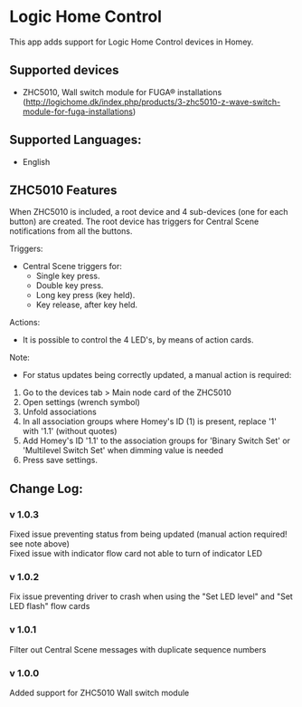# Logic Home Control

This app adds support for Logic Home Control devices in Homey.

## Supported devices
* ZHC5010, Wall switch module for FUGA® installations (http://logichome.dk/index.php/products/3-zhc5010-z-wave-switch-module-for-fuga-installations)

## Supported Languages:
* English

## ZHC5010 Features

When ZHC5010 is included, a root device and 4 sub-devices (one for each button) are created.
The root device has triggers for Central Scene notifications from all the buttons.

Triggers:
* Central Scene triggers for:
  * Single key press.
  * Double key press.
  * Long key press (key held).
  * Key release, after key held.

 Actions:
 * It is possible to control the 4 LED's, by means of action cards.

 Note:
 * For status updates being correctly updated, a manual action is required:   
 1. Go to the devices tab > Main node card of the ZHC5010
 2. Open settings (wrench symbol)
 3. Unfold associations
 4. In all association groups where Homey's ID (1) is present, replace '1' with '1.1' (without quotes)
 5. Add Homey's ID '1.1' to the association groups for 'Binary Switch Set' or 'Multilevel Switch Set' when dimming value is needed
 6. Press save settings.

## Change Log:
### v 1.0.3
Fixed issue preventing status from being updated (manual action required! see note above)    
Fixed issue with indicator flow card not able to turn of indicator LED   
### v 1.0.2
Fix issue preventing driver to crash when using the "Set LED level" and "Set LED flash" flow cards    
### v 1.0.1
Filter out Central Scene messages with duplicate sequence numbers
### v 1.0.0
Added support for ZHC5010 Wall switch module

